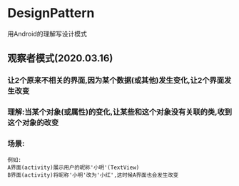 # DesignPattern
用Android的理解写设计模式
## 观察者模式(2020.03.16)
### 让2个原来不相关的界面,因为某个数据(或其他)发生变化,让2个界面发生改变
### 理解:当某个对象(或属性)的变化,让某些和这个对象没有关联的类,收到这个对象的改变
### 场景:
```
例如:
A界面(activity)展示用户的昵称'小明'(TextView)
B界面(activity)将昵称'小明'改为'小红',这时候A界面也会发生改变
```

